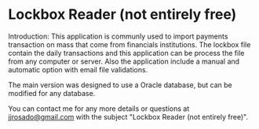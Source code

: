 # Lockbox Reader (not entirely free)

Introduction: This application is communly used to import payments transaction on mass that come from financials institutions. The lockbox file contain the daily transactions and this application can be process the file from any computer or server. Also the application include a manual and automatic option with email file validations. 

The main version was designed to use a Oracle database, but can be modified for any database.

You can contact me for any more details or questions at jjrosado@gmail.com with the subject "Lockbox Reader (not entirely free)". 
